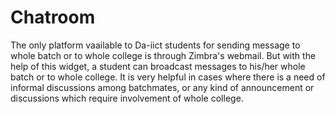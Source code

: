 # Chatroom

The only platform vaailable to Da-iict students for sending message to whole batch or to whole college is through Zimbra's webmail. But with the help of this widget, a student can broadcast messages to his/her whole batch or to whole college. It is very helpful in cases where there is a need of informal discussions among batchmates, or any kind of announcement or discussions which require involvement of whole college.
